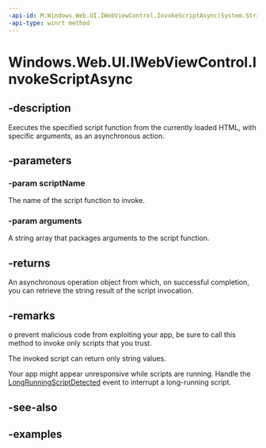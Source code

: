 ```yaml
---
-api-id: M:Windows.Web.UI.IWebViewControl.InvokeScriptAsync(System.String,Windows.Foundation.Collections.IIterable{System.String})
-api-type: winrt method
---
```


<!-- Method syntax.
public IAsyncOperation<string> IWebViewControl.InvokeScriptAsync(String scriptName, IIterable<String> arguments)
-->

# Windows.Web.UI.IWebViewControl.InvokeScriptAsync

## -description
Executes the specified script function from the currently loaded HTML, with specific arguments, as an asynchronous action.

## -parameters
### -param scriptName
The name of the script function to invoke.

### -param arguments
A string array that packages arguments to the script function.

## -returns
An asynchronous operation object from which, on successful completion, you can retrieve the string result of the script invocation.

## -remarks
o prevent malicious code from exploiting your app, be sure to call this method to invoke only scripts that you trust.

The invoked script can return only string values.

Your app might appear unresponsive while scripts are running. Handle the [LongRunningScriptDetected](iwebviewcontrol_longrunningscriptdetected.md) event to interrupt a long-running script.

## -see-also

## -examples

